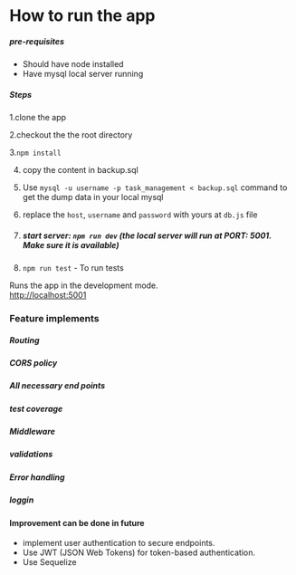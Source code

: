 # How to run the app

##### pre-requisites
* Should have node installed
* Have mysql local server running

##### Steps
1.clone the app

2.checkout the the root directory

3.`npm install`

4. copy the content in backup.sql

5. Use `mysql -u username -p task_management < backup.sql` command to get the dump data in your local mysql

7. replace the `host`, `username` and `password` with yours at `db.js`  file

8. ##### start server: `npm run dev` (the local server will run at PORT: 5001. Make sure it is available)


9. `npm run test` - To run tests


Runs the app in the development mode.\
[http://localhost:5001](http://localhost:5001) 
### Feature implements

##### Routing
##### CORS policy
##### All necessary end points 
##### test coverage
##### Middleware
##### validations
##### Error handling
##### loggin



#### Improvement can be done in future

* implement user authentication to secure endpoints.
* Use JWT (JSON Web Tokens) for token-based authentication.
* Use Sequelize


